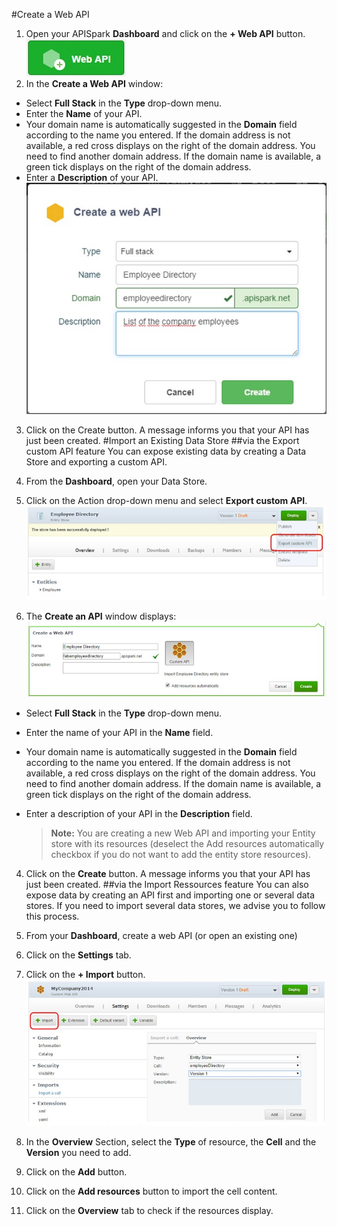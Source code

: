 #Create a Web API
1. Open your APISpark **Dashboard** and click on the **+ Web API** button.
![+web API](images/05.jpg "+web API")
2. In the **Create a Web API** window:
 * Select **Full Stack** in the **Type** drop-down menu.
 * Enter the **Name** of your API.
 * Your domain name is automatically suggested in the **Domain** field according to the name you entered. If the domain address is not available, a red cross displays on the right of the domain address. You need to find another domain address. If the domain name is available, a green tick displays on the right of the domain address.
 * Enter a **Description** of your API.
![Create a web API](images/06.jpg "Create a web API")
3. Click on the Create button. A message informs you that your API has just been created.
#Import an Existing Data Store
##via the Export custom API feature
You can expose existing data by creating a Data Store and exporting a custom API.

1. From the **Dashboard**, open your Data Store.
2. Click on the Action drop-down menu and select **Export custom API**.
![export custom API](images/07.jpg "Export custom API")
3. The **Create an API** window displays:
  ![Create a web API](images/08.jpg "Create a web API")
  * Select **Full Stack** in the **Type** drop-down menu.
  * Enter the name of your API in the **Name** field.
  * Your domain name is automatically suggested in the **Domain** field according to the name you entered. If the domain address is not available, a red cross displays on the right of the domain address. You need to find another domain address. If the domain name is available, a green tick displays on the right of the domain address.
  * Enter a description of your API in the **Description** field.

  	> **Note:** You are creating a new Web API and importing your Entity store with its resources (deselect the Add resources automatically checkbox if you do not want to add the entity store resources).

4. Click on the **Create** button. A message informs you that your API has just been created.
##via the Import Ressources feature
You can also expose data by creating an API first and importing one or several data stores. If you need to import several data stores, we advise you to follow this process.

1. From your **Dashboard**, create a web API (or open an existing one)
2. Click on the **Settings** tab.
3. Click on the **+ Import** button.
![+Import](images/09.jpg "+Import")
4. In the **Overview** Section, select the **Type** of resource, the **Cell** and the **Version** you need to add.
5. Click on the **Add** button.
6. Click on the **Add resources** button to import the cell content.
7. Click on the **Overview** tab to check if the resources display.
